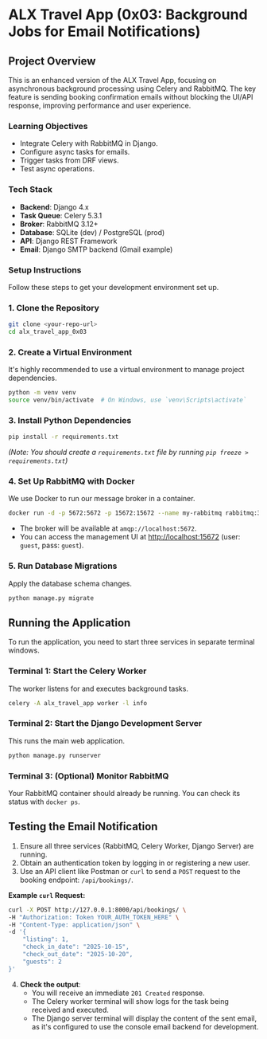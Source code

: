 # ALX Travel App (0x03: Background Jobs for Email Notifications)

## Project Overview
This is an enhanced version of the ALX Travel App, focusing on asynchronous background processing using Celery and RabbitMQ. The key feature is sending booking confirmation emails without blocking the UI/API response, improving performance and user experience.

### Learning Objectives
- Integrate Celery with RabbitMQ in Django.
- Configure async tasks for emails.
- Trigger tasks from DRF views.
- Test async operations.

### Tech Stack
- **Backend**: Django 4.x
- **Task Queue**: Celery 5.3.1
- **Broker**: RabbitMQ 3.12+
- **Database**: SQLite (dev) / PostgreSQL (prod)
- **API**: Django REST Framework
- **Email**: Django SMTP backend (Gmail example)

### Setup Instructions
Follow these steps to get your development environment set up.

### 1. Clone the Repository

```bash
git clone <your-repo-url>
cd alx_travel_app_0x03
```

### 2. Create a Virtual Environment

It's highly recommended to use a virtual environment to manage project dependencies.

```bash
python -m venv venv
source venv/bin/activate  # On Windows, use `venv\Scripts\activate`
```

### 3. Install Python Dependencies

```bash
pip install -r requirements.txt
```
*(Note: You should create a `requirements.txt` file by running `pip freeze > requirements.txt`)*

### 4. Set Up RabbitMQ with Docker

We use Docker to run our message broker in a container.

```bash
docker run -d -p 5672:5672 -p 15672:15672 --name my-rabbitmq rabbitmq:3-management
```
-   The broker will be available at `amqp://localhost:5672`.
-   You can access the management UI at [http://localhost:15672](http://localhost:15672) (user: `guest`, pass: `guest`).

### 5. Run Database Migrations

Apply the database schema changes.

```bash
python manage.py migrate
```

## Running the Application

To run the application, you need to start three services in separate terminal windows.

### Terminal 1: Start the Celery Worker

The worker listens for and executes background tasks.

```bash
celery -A alx_travel_app worker -l info
```

### Terminal 2: Start the Django Development Server

This runs the main web application.

```bash
python manage.py runserver
```

### Terminal 3: (Optional) Monitor RabbitMQ

Your RabbitMQ container should already be running. You can check its status with `docker ps`.

## Testing the Email Notification

1.  Ensure all three services (RabbitMQ, Celery Worker, Django Server) are running.
2.  Obtain an authentication token by logging in or registering a new user.
3.  Use an API client like Postman or `curl` to send a `POST` request to the booking endpoint: `/api/bookings/`.

**Example `curl` Request:**

```bash
curl -X POST http://127.0.0.1:8000/api/bookings/ \
-H "Authorization: Token YOUR_AUTH_TOKEN_HERE" \
-H "Content-Type: application/json" \
-d '{
    "listing": 1, 
    "check_in_date": "2025-10-15",
    "check_out_date": "2025-10-20",
    "guests": 2
}'
```

4.  **Check the output**:
    -   You will receive an immediate `201 Created` response.
    -   The Celery worker terminal will show logs for the task being received and executed.
    -   The Django server terminal will display the content of the sent email, as it's configured to use the console email backend for development.
